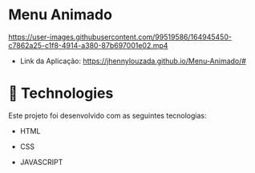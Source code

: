 # Menu Animado


https://user-images.githubusercontent.com/99519586/164945450-c7862a25-c1f8-4914-a380-87b697001e02.mp4

- Link da Aplicação: https://jhennylouzada.github.io/Menu-Animado/#

# 🚀 Technologies
Este projeto foi desenvolvido com as seguintes tecnologias:

   - HTML
   
   - CSS
   
   - JAVASCRIPT
